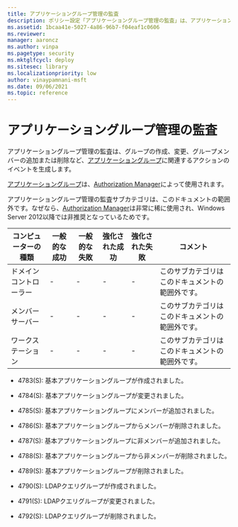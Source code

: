```yaml
---
title: アプリケーショングループ管理の監査
description: ポリシー設定「アプリケーショングループ管理の監査」は、アプリケーショングループ管理タスクが実行されたときに監査イベントが生成されるかどうかを決定します。
ms.assetid: 1bcaa41e-5027-4a86-96b7-f04eaf1c0606
ms.reviewer: 
manager: aaroncz
ms.author: vinpa
ms.pagetype: security
ms.mktglfcycl: deploy
ms.sitesec: library
ms.localizationpriority: low
author: vinaypamnani-msft
ms.date: 09/06/2021
ms.topic: reference
---
```


# アプリケーショングループ管理の監査

アプリケーショングループ管理の監査は、グループの作成、変更、グループメンバーの追加または削除など、[アプリケーショングループ](/previous-versions/windows/it-pro/windows-server-2008-R2-and-2008/cc771579(v=ws.11))に関連するアクションのイベントを生成します。

[アプリケーショングループ](/previous-versions/windows/it-pro/windows-server-2008-R2-and-2008/cc771579(v=ws.11))は、[Authorization Manager](/previous-versions/windows/it-pro/windows-server-2008-R2-and-2008/cc726036(v=ws.11))によって使用されます。

アプリケーショングループ管理の監査サブカテゴリは、このドキュメントの範囲外です。なぜなら、[Authorization Manager](/previous-versions/windows/it-pro/windows-server-2008-R2-and-2008/cc726036(v=ws.11))は非常に稀に使用され、Windows Server 2012以降では非推奨となっているためです。

| コンピューターの種類 | 一般的な成功 | 一般的な失敗 | 強化された成功 | 強化された失敗 | コメント                                                |
|-----------------------|---------------|---------------|------------------|------------------|---------------------------------------------------------|
| ドメインコントローラー | -             | -             | -                | -                | このサブカテゴリはこのドキュメントの範囲外です。       |
| メンバーサーバー       | -             | -             | -                | -                | このサブカテゴリはこのドキュメントの範囲外です。       |
| ワークステーション     | -             | -             | -                | -                | このサブカテゴリはこのドキュメントの範囲外です。       |

- 4783(S): 基本アプリケーショングループが作成されました。

- 4784(S): 基本アプリケーショングループが変更されました。

- 4785(S): 基本アプリケーショングループにメンバーが追加されました。

- 4786(S): 基本アプリケーショングループからメンバーが削除されました。

- 4787(S): 基本アプリケーショングループに非メンバーが追加されました。

- 4788(S): 基本アプリケーショングループから非メンバーが削除されました。

- 4789(S): 基本アプリケーショングループが削除されました。

- 4790(S): LDAPクエリグループが作成されました。

- 4791(S): LDAPクエリグループが変更されました。

- 4792(S): LDAPクエリグループが削除されました。
